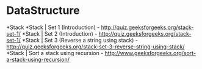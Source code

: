 # DataStructure

*Stack
    *Stack | Set 1 (Introduction) - http://quiz.geeksforgeeks.org/stack-set-1/
    *Stack | Set 2 (Introduction) - http://quiz.geeksforgeeks.org/stack-set-1/
    *Stack | Set 3 (Reverse a string using stack) - http://quiz.geeksforgeeks.org/stack-set-3-reverse-string-using-stack/
    *Stack | Sort a stack using recursion - http://www.geeksforgeeks.org/sort-a-stack-using-recursion/